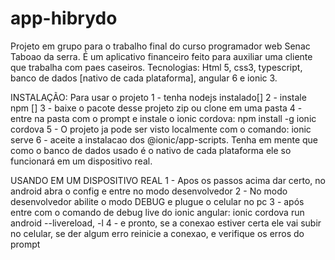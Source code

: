 # app-hibrydo
Projeto em grupo para o trabalho final do curso programador web Senac Taboao da serra. É um aplicativo financeiro feito para auxiliar uma cliente que trabalha com paes caseiros. Tecnologias: Html 5, css3, typescript, banco de dados [nativo de cada plataforma], angular 6 e ionic 3.

INSTALAÇÃO:
Para usar o projeto
1 - tenha nodejs instalado[]
2 - instale npm []
3 - baixe o pacote desse projeto zip ou clone em uma pasta
4 - entre na pasta com o prompt e instale o ionic cordova: npm install -g ionic cordova
5 - O projeto ja pode ser visto localmente com o comando: ionic serve
6 - aceite a instalacao dos @ionic/app-scripts. Tenha em mente que como o banco de dados usado é o nativo de cada plataforma ele so funcionará em um dispositivo real.


USANDO EM UM DISPOSITIVO REAL
1 - Apos os passos acima dar certo, no android abra o config e entre no modo desenvolvedor
2 - No modo desenvolvedor abilite o modo DEBUG e plugue o celular no pc
3 - após entre com o comando de debug live do ionic angular: ionic cordova run android --livereload, -l
4 - e pronto, se a conexao estiver certa ele vai subir no celular, se der algum erro reinicie a conexao, e verifique os erros do prompt
